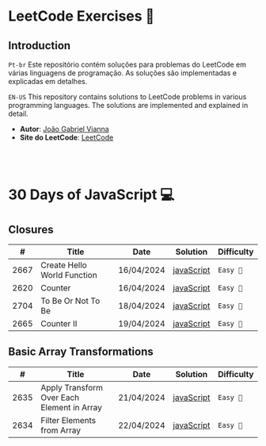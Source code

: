 # LeetCode Exercises 🚀

## Introduction
`Pt-br`
Este repositório contém soluções para problemas do LeetCode em várias linguagens de programação. As soluções são implementadas e explicadas em detalhes.

`EN-US`
This repository contains solutions to LeetCode problems in various programming languages. The solutions are implemented and explained in detail.


-  **Autor**: [João Gabriel Vianna](https://www.linkedin.com/in/jo%C3%A3o-gabriel-vianna-9439ba288/)<br/>
-  **Site do LeetCode**: [LeetCode](https://leetcode.com/)

<br/><br/>

# 30 Days of JavaScript 💻

 ## Closures
| # | Title | Date | Solution | Difficulty |
|---| ----- | ---- | -------- | ---------- |
| 2667  | Create Hello World Function    |    16/04/2024    |     [javaScript](https://github.com/JoaoGabrielVianna/leetcode/tree/main/30-Days-of-JavaScript/Create-Hello-World-Function)          |  `Easy 👶`       |
| 2620  | Counter | 16/04/2024 | [javaScript](https://github.com/JoaoGabrielVianna/leetcode/tree/main/30-Days-of-JavaScript/Counter) | `Easy 👶` |
| 2704  | To Be Or Not To Be| 18/04/2024 | [javaScript](https://github.com/JoaoGabrielVianna/leetcode/tree/main/30-Days-of-JavaScript/To-Be-Or-Not-To-Be) |`Easy 👶`|
| 2665  | Counter II | 19/04/2024 | [javaScript](https://github.com/JoaoGabrielVianna/leetcode/tree/main/30-Days-of-JavaScript/Counter-II) | `Easy 👶`|

## Basic Array Transformations
| # | Title | Date | Solution | Difficulty |
|---| ----- | ---- | -------- | ---------- |
| 2635  | Apply Transform Over Each Element in Array | 21/04/2024 | [javaScript](https://github.com/JoaoGabrielVianna/leetcode/tree/main/30-Days-of-JavaScript/Apply-Transform-Over-Each-Element-in-Array) |  `Easy 👶` |
| 2634  | Filter Elements from Array | 22/04/2024 |[javaScript](https://github.com/JoaoGabrielVianna/leetcode/tree/main/30-Days-of-JavaScript/Filter-Elements-from-Array)|  `Easy 👶` |
